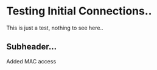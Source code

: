 # Testing Initial Connections..

This is just a test, nothing to see here..

## Subheader...

Added MAC access
